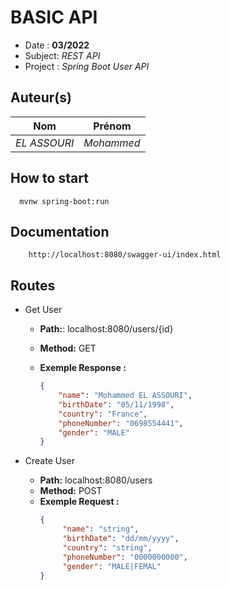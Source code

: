 # BASIC API

- Date : **03/2022**
- Subject: *REST API*
- Project : *Spring Boot User API*

## Auteur(s)

|Nom|Prénom|
|--|--|
*EL ASSOURI* | *Mohammed*|

## How to start
  ```shell
    mvnw spring-boot:run
  ```

## Documentation
```
    http://localhost:8080/swagger-ui/index.html  
```

## Routes

- Get User
  - **Path:**: localhost:8080/users/{id}
  - **Method:** GET

  - **Exemple Response :**
    ```json
    {
        "name": "Mohammed EL ASSOURI",
        "birthDate": "05/11/1998",
        "country": "France",
        "phoneNumber": "0698554441",
        "gender": "MALE"
    }
    ```


- Create User
  - **Path:** localhost:8080/users
  - **Method:** POST
  - **Exemple Request :**
    ```json
    {
         "name": "string",
         "birthDate": "dd/mm/yyyy",
         "country": "string",
         "phoneNumber": "0000000000",
         "gender": "MALE|FEMAL"
    }
    ```
